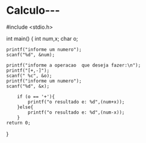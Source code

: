 # Calculo---

#include <stdio.h>

int main()
{
    int num,x;
    char o;

    printf("informe um numero");
    scanf("%d", &num);

    printf("informe a operacao  que deseja fazer:\n");
    printf("[+,-]");
    scanf(" %c", &o);
    printf("informe um numero");
    scanf("%d", &x);
    
        if (o == '+'){
            printf("o resultado e: %d",(num+x));
        }else{
            printf("o resultado e: %d",(num-x));
        }
    return 0;
}
